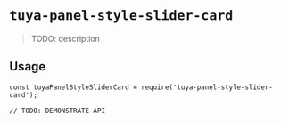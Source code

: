 # `tuya-panel-style-slider-card`

> TODO: description

## Usage

```
const tuyaPanelStyleSliderCard = require('tuya-panel-style-slider-card');

// TODO: DEMONSTRATE API
```
